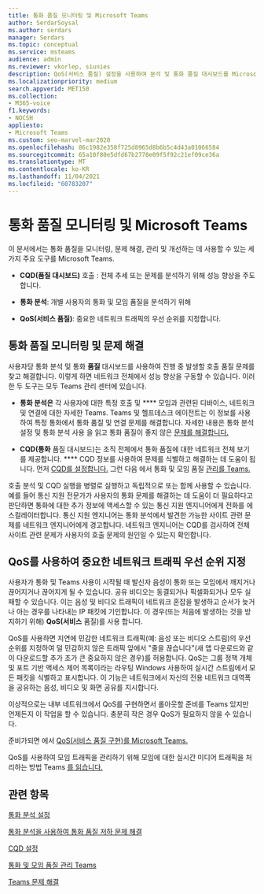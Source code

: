 ```yaml
---
title: 통화 품질 모니터링 및 Microsoft Teams
author: SerdarSoysal
ms.author: serdars
manager: Serdars
ms.topic: conceptual
ms.service: msteams
audience: admin
ms.reviewer: vkorlep, siunies
description: QoS(서비스 품질) 설정을 사용하여 분석 및 통화 품질 대시보드를 Microsoft Teams.
ms.localizationpriority: medium
search.appverid: MET150
ms.collection:
- M365-voice
f1.keywords:
- NOCSH
appliesto:
- Microsoft Teams
ms.custom: seo-marvel-mar2020
ms.openlocfilehash: 86c1982e358f725d8965d8b6b5c4d43a01066584
ms.sourcegitcommit: 65a10f80e5dfd67b2778e09f5f92c21ef09ce36a
ms.translationtype: MT
ms.contentlocale: ko-KR
ms.lasthandoff: 11/04/2021
ms.locfileid: "60783207"
---
```

# <a name="monitor-and-improve-call-quality-for-microsoft-teams"></a>통화 품질 모니터링 및 Microsoft Teams

이 문서에서는 통화 품질을 모니터링, 문제 해결, 관리 및 개선하는 데 사용할 수 있는 세 가지 주요 도구를 Microsoft Teams. 

- **CQD(품질 대시보드)** 호출 : 전체 추세 또는 문제를 분석하기 위해 성능 향상을 주도합니다.

- **통화 분석**: 개별 사용자의 통화 및 모임 품질을 분석하기 위해

- **QoS(서비스 품질)**: 중요한 네트워크 트래픽의 우선 순위를 지정합니다.



## <a name="monitor-and-troubleshoot-call-quality"></a>통화 품질 모니터링 및 문제 해결
사용자당 통화 분석  및 통화 **품질** 대시보드를 사용하여 진행 중 발생할 호출 품질 문제를 찾고 해결합니다. 이렇게 하면 네트워크 전체에서 성능 향상을 구동할 수 있습니다. 이러한 두 도구는 모두 Teams 관리 센터에 있습니다.

 - **통화 분석은** 각 사용자에 대한 특정 호출 및 **** 모임과 관련된 디바이스, 네트워크 및 연결에 대한 자세한 Teams. Teams 및 헬프데스크 에이전트는 이 정보를 사용하여 특정 통화에서 통화 품질 및 연결 문제를 해결합니다. 자세한 내용은 통화 [](set-up-call-analytics.md) 분석 설정 및 통화 분석 사용 을 읽고 통화 품질이 좋지 않은 [문제를 해결합니다.](use-call-analytics-to-troubleshoot-poor-call-quality.md)
 
 - **CQD(통화** 품질 대시보드)는 조직 전체에서 통화 품질에 대한 네트워크 전체 보기를 제공합니다. **** CQD 정보를 사용하여 문제를 식별하고 해결하는 데 도움이 됩니다. 먼저 [CQD를 설정합니다.](turning-on-and-using-call-quality-dashboard.md) 그런 다음 에서 통화 및 모임 품질 [관리를 Teams.](quality-of-experience-review-guide.md)

 호출 분석 및 CQD 실행을 병렬로 실행하고 독립적으로 또는 함께 사용할 수 있습니다. 예를 들어 통신 지원 전문가가 사용자의 통화 문제를 해결하는 데 도움이 더 필요하다고 판단하면 통화에 대한 추가 정보에 액세스할 수 있는 통신 지원 엔지니어에게 전화를 에스컬레이터합니다. 통신 지원 엔지니어는 통화 분석에서 발견한 가능한 사이트 관련 문제를 네트워크 엔지니어에게 경고합니다. 네트워크 엔지니어는 CQD를 검사하여 전체 사이트 관련 문제가 사용자의 호출 문제의 원인일 수 있는지 확인합니다.


## <a name="prioritize-important-network-traffic-using-qos"></a>QoS를 사용하여 중요한 네트워크 트래픽 우선 순위 지정
사용자가 통화 및 Teams 사용이 시작될 때 발신자 음성이 통화 또는 모임에서 깨지거나 끊어지거나 끊어지게 될 수 있습니다. 공유 비디오는 동결되거나 픽셀화되거나 모두 실패할 수 있습니다. 이는 음성 및 비디오 트래픽이 네트워크 혼잡을 발생하고 순서가 늦거나 아는 경우를 나타내는 IP 패킷에 기인합니다. 이 경우(또는 처음에 발생하는 것을 방지하기 위해) **QoS(서비스** 품질)를 사용 합니다. 

QoS를 사용하면 지연에 민감한 네트워크 트래픽(예: 음성 또는 비디오 스트림)의 우선 순위를 지정하여 덜 민감하지 않은 트래픽 앞에서 "줄을 끊습니다"(새 앱 다운로드와 같이 다운로드할 추가 초가 큰 중요하지 않은 경우)를 허용합니다. QoS는 그룹 정책 개체 및 포트 기반 액세스 제어 목록이라는 라우팅 Windows 사용하여 실시간 스트림에서 모든 패킷을 식별하고 표시합니다. 이 기능은 네트워크에서 자신의 전용 네트워크 대역폭을 공유하는 음성, 비디오 및 화면 공유를 지시합니다.

이상적으로는 내부 네트워크에서 QoS를 구현하면서 롤아웃할 준비를 Teams 있지만 언제든지 이 작업을 할 수 있습니다. 충분히 작은 경우 QoS가 필요하지 않을 수 있습니다.

준비가되면 에서 [QoS(서비스 품질 구현)를 Microsoft Teams.](QoS-in-Teams.md)

QoS를 사용하여 모임 트래픽을 관리하기 위해 모임에 대한 실시간 미디어 트래픽을 처리하는 방법 Teams [를 읽습니다.](meeting-settings-in-teams.md#set-how-you-want-to-handle-real-time-media-traffic-for-teams-meetings)


## <a name="related-topics"></a>관련 항목

[통화 분석 설정](set-up-call-analytics.md)

[통화 분석을 사용하여 통화 품질 저하 문제 해결](use-call-analytics-to-troubleshoot-poor-call-quality.md)

[CQD 설정](turning-on-and-using-call-quality-dashboard.md)

[통화 및 모임 품질 관리 Teams](quality-of-experience-review-guide.md)

[Teams 문제 해결](/MicrosoftTeams/troubleshoot/teams)
